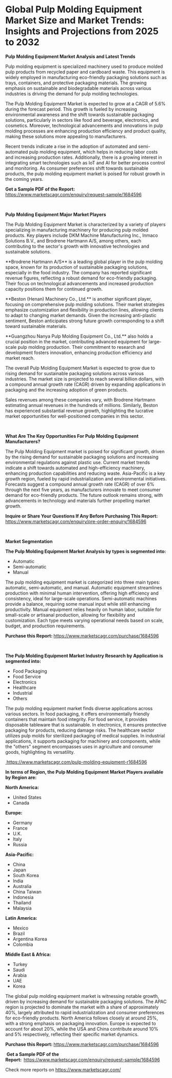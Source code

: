 <p><h1>Global Pulp Molding Equipment Market Size and Market Trends: Insights and Projections from 2025 to 2032</h1></p><p><strong>Pulp Molding Equipment Market Analysis and Latest Trends</strong></p>
<p><p>Pulp molding equipment is specialized machinery used to produce molded pulp products from recycled paper and cardboard waste. This equipment is widely employed in manufacturing eco-friendly packaging solutions such as trays, containers, and protective packaging materials. The growing emphasis on sustainable and biodegradable materials across various industries is driving the demand for pulp molding technologies.</p><p>The Pulp Molding Equipment Market is expected to grow at a CAGR of 5.6% during the forecast period. This growth is fueled by increasing environmental awareness and the shift towards sustainable packaging solutions, particularly in sectors like food and beverage, electronics, and cosmetics. Moreover, technological advancements and innovations in pulp molding processes are enhancing production efficiency and product quality, making these solutions more appealing to manufacturers.</p><p>Recent trends indicate a rise in the adoption of automated and semi-automated pulp molding equipment, which helps in reducing labor costs and increasing production rates. Additionally, there is a growing interest in integrating smart technologies such as IoT and AI for better process control and monitoring. As consumer preferences shift towards sustainable products, the pulp molding equipment market is poised for robust growth in the coming years.</p></p>
<p><strong>Get a Sample PDF of the Report:&nbsp;</strong> <a href="https://www.marketscagr.com/enquiry/request-sample/1684596?utm_campaign=2998&utm_medium=2&utm_source=Github&utm_content=ia&utm_term=26032025&utm_id=pulp-molding-equipment">https://www.marketscagr.com/enquiry/request-sample/1684596</a></p>
<p>&nbsp;</p>
<p><strong>Pulp Molding Equipment Major Market Players</strong></p>
<p><p>The Pulp Molding Equipment Market is characterized by a variety of players specializing in manufacturing machinery for producing pulp molded products. Key players include DKM Machine Manufacturing Inc., Inmaco Solutions B.V., and Brodrene Hartmann A/S, among others, each contributing to the sector's growth with innovative technologies and sustainable solutions.</p><p>**Brodrene Hartmann A/S** is a leading global player in the pulp molding space, known for its production of sustainable packaging solutions, especially in the food industry. The company has reported significant revenue figures, reflecting a robust demand for eco-friendly packaging. Their focus on technological advancements and increased production capacity positions them for continued growth.</p><p>**Beston (Henan) Machinery Co., Ltd.** is another significant player, focusing on comprehensive pulp molding solutions. Their market strategies emphasize customization and flexibility in production lines, allowing clients to adapt to changing market demands. Given the increasing anti-plastic sentiment, Beston anticipates strong future growth corresponding to a shift toward sustainable materials.</p><p>**Guangzhou Nanya Pulp Molding Equipment Co., Ltd.** also holds a crucial position in the market, contributing advanced equipment for large-scale pulp molding production. Their commitment to research and development fosters innovation, enhancing production efficiency and market reach.</p><p>The overall Pulp Molding Equipment Market is expected to grow due to rising demand for sustainable packaging solutions across various industries. The market size is projected to reach several billion dollars, with a compound annual growth rate (CAGR) driven by expanding applications in packaging and the increasing adoption of green products.</p><p>Sales revenues among these companies vary, with Brodrene Hartmann estimating annual revenues in the hundreds of millions. Similarly, Beston has experienced substantial revenue growth, highlighting the lucrative market opportunities for well-positioned companies in this sector.</p></p>
<p>&nbsp;</p>
<p><strong>What Are The Key Opportunities For Pulp Molding Equipment Manufacturers?</strong></p>
<p><p>The Pulp Molding Equipment market is poised for significant growth, driven by the rising demand for sustainable packaging solutions and increasing environmental regulations against plastic use. Current market trends indicate a shift towards automated and high-efficiency machinery, enhancing production capabilities and reducing waste. Asia-Pacific is a key growth region, fueled by rapid industrialization and environmental initiatives. Forecasts suggest a compound annual growth rate (CAGR) of over 6% through the next five years, as manufacturers innovate to meet consumer demand for eco-friendly products. The future outlook remains strong, with advancements in technology and materials further propelling market growth.</p></p>
<p><strong>Inquire or Share Your Questions If Any Before Purchasing This Report:</strong> <a href="https://www.marketscagr.com/enquiry/pre-order-enquiry/1684596?utm_campaign=2998&utm_medium=2&utm_source=Github&utm_content=ia&utm_term=26032025&utm_id=pulp-molding-equipment">https://www.marketscagr.com/enquiry/pre-order-enquiry/1684596</a></p>
<p>&nbsp;</p>
<p><strong>Market Segmentation</strong></p>
<p><strong>The Pulp Molding Equipment Market Analysis by types is segmented into:</strong></p>
<p><ul><li>Automatic</li><li>Semi-automatic</li><li>Manual</li></ul></p>
<p><p>The pulp molding equipment market is categorized into three main types: automatic, semi-automatic, and manual. Automatic equipment streamlines production with minimal human intervention, offering high efficiency and consistency, ideal for large-scale operations. Semi-automatic machines provide a balance, requiring some manual input while still enhancing productivity. Manual equipment relies heavily on human labor, suitable for small-scale or artisanal production, allowing for flexibility and customization. Each type meets varying operational needs based on scale, budget, and production requirements.</p></p>
<p><strong>Purchase this Report:&nbsp;</strong><a href="https://www.marketscagr.com/purchase/1684596?utm_campaign=2998&utm_medium=2&utm_source=Github&utm_content=ia&utm_term=26032025&utm_id=pulp-molding-equipment">https://www.marketscagr.com/purchase/1684596</a></p>
<p>&nbsp;</p>
<p><strong>The Pulp Molding Equipment Market Industry Research by Application is segmented into:</strong></p>
<p><ul><li>Food Packaging</li><li>Food Service</li><li>Electronics</li><li>Healthcare</li><li>Industrial</li><li>Others</li></ul></p>
<p><p>The pulp molding equipment market finds diverse applications across various sectors. In food packaging, it offers environmentally friendly containers that maintain food integrity. For food service, it provides disposable tableware that is sustainable. In electronics, it ensures protective packaging for products, reducing damage risks. The healthcare sector utilizes pulp molds for sterilized packaging of medical supplies. In industrial applications, it supports packaging for machinery and components, while the "others" segment encompasses uses in agriculture and consumer goods, highlighting its versatility.</p></p>
<p><a href="https://www.marketscagr.com/pulp-molding-equipment-r1684596?utm_campaign=2998&utm_medium=2&utm_source=Github&utm_content=ia&utm_term=26032025&utm_id=pulp-molding-equipment">&nbsp;https://www.marketscagr.com/pulp-molding-equipment-r1684596</a></p>
<p><strong>In terms of Region, the Pulp Molding Equipment Market Players available by Region are:</strong></p>
<p>
    <p> <strong> North America: </strong>
        <ul>
            <li>United States</li>
            <li>Canada</li>
        </ul>
        </p> 
    <p> <strong> Europe: </strong>
        <ul>
            <li>Germany</li>
            <li>France</li>
            <li>U.K.</li>
            <li>Italy</li>
            <li>Russia</li>
        </ul>
        </p> 
    <p> <strong> Asia-Pacific: </strong>
        <ul>
            <li>China</li>
            <li>Japan</li>
            <li>South Korea</li>
            <li>India</li>
            <li>Australia</li>
            <li>China Taiwan</li>
            <li>Indonesia</li>
            <li>Thailand</li>
            <li>Malaysia</li>
        </ul>
        </p> 
    <p> <strong> Latin America: </strong>
        <ul>
            <li>Mexico</li>
            <li>Brazil</li>
            <li>Argentina Korea</li>
            <li>Colombia</li>
        </ul>
        </p> 
    <p> <strong> Middle East & Africa: </strong>
        <ul>
            <li>Turkey</li>
            <li>Saudi</li>
            <li>Arabia</li>
            <li>UAE</li>
            <li>Korea</li>
        </ul>
    </p>
    </p>
<p><p>The global pulp molding equipment market is witnessing notable growth, driven by increasing demand for sustainable packaging solutions. The APAC region is projected to dominate the market with a share of approximately 40%, largely attributed to rapid industrialization and consumer preferences for eco-friendly products. North America follows closely at around 25%, with a strong emphasis on packaging innovation. Europe is expected to account for about 20%, while the USA and China contribute around 10% and 5% respectively, reflecting their specific market dynamics.</p></p>
<p><strong>Purchase this Report: </strong><a href="https://www.marketscagr.com/purchase/1684596?utm_campaign=2998&utm_medium=2&utm_source=Github&utm_content=ia&utm_term=26032025&utm_id=pulp-molding-equipment">https://www.marketscagr.com/purchase/1684596</a></p>
<p>&nbsp;<strong>Get a Sample PDF of the Report:&nbsp;&nbsp;</strong><a href="https://www.marketscagr.com/enquiry/request-sample/1684596?utm_campaign=2998&utm_medium=2&utm_source=Github&utm_content=ia&utm_term=26032025&utm_id=pulp-molding-equipment">https://www.marketscagr.com/enquiry/request-sample/1684596</a></p>
<p><strong></strong></p>
<p>Check more reports on <a href="https://www.marketscagr.com/?utm_campaign=2998&utm_medium=2&utm_source=Github&utm_content=ia&utm_term=26032025&utm_id=pulp-molding-equipment">https://www.marketscagr.com/</a></p>